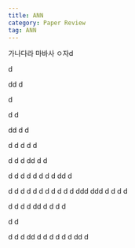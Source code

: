 ```yaml
---
title: ANN
category: Paper Review 
tag: ANN
---
```


가나다라 마바사 ㅇ자d

d

dd
d

d

d
d

dd
d
d

d
d
d
d
d


d
d
d
dd
d
d

d
d
d
d
d
d
d
d
dd
d

d
d
d
d
d
d
d
d
d
d
d
ddd
ddd
d
d
d
d

d
d
d
d
dd
d
d
d
d

d
d

d
d
d
dd
d
d
d
d
d
d
dd
d
